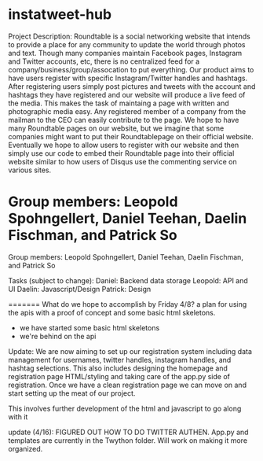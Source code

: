 instatweet-hub
==============

Project Description:
Roundtable is a social networking website that intends to provide a place for any community   to update the world through photos and text. Though many companies maintain    Facebook pages, Instagram and Twitter accounts, etc, there is no centralized   feed for a company/business/group/assocation to put everything. Our product    aims to have users register with specific Instagram/Twitter handles and hashtags. After registering users simply post pictures and tweets with the account and hashtags they have registered and our website will produce a live feed of the media. This makes the task of maintaing a page with written and photographic media easy. Any registered member of a company from the mailman to the CEO can easily contribute to the page. We hope to have many Roundtable pages on our website, but we imagine that some companies might want to put their Roundtablepage on their official website. Eventually we hope to allow users to register with our website and then simply use our code to embed their Roundtable page into their official website similar to how users of Disqus use the commenting service on various sites. 

Group members: Leopold Spohngellert, Daniel Teehan, Daelin Fischman, and Patrick So
=======

Group members: Leopold Spohngellert, Daniel Teehan, Daelin Fischman, and Patrick So

Tasks (subject to change):
Daniel:  Backend data storage
Leopold: API and UI
Daelin: Javascript/Design
Patrick: Design

=======
What do we hope to accomplish by Friday 4/8?
a plan for using the apis with a proof of concept and some basic html skeletons.
+ we have started some basic html skeletons
+ we're behind on the api

Update: We are now aiming to set up our registration system including data management for usernames, twitter handles, instagram handles, and hashtag selections. This also includes designing the homepage and registration page HTML/styling and taking care of the app.py side of registration. Once we have a clean registration page we can move on and start setting up the meat of our project. 


This involves further development of the html and javascript to go along with it

update (4/16): FIGURED OUT HOW TO DO TWITTER AUTHEN. App.py and templates are currently in the Twython folder. Will work on making it more organized. 